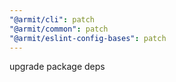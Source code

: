 ```yaml
---
"@armit/cli": patch
"@armit/common": patch
"@armit/eslint-config-bases": patch
---
```


upgrade package deps
